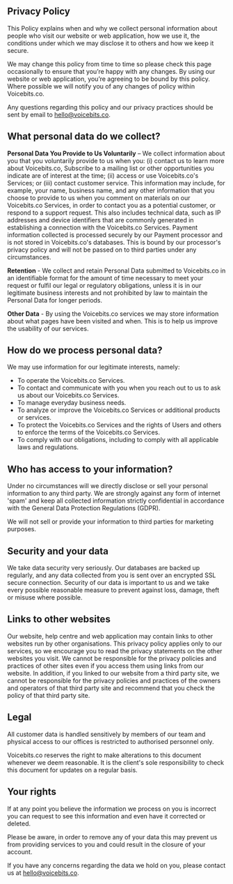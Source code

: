 ## Privacy Policy
This Policy explains when and why we collect personal information about people who visit our website or web application, how we use it, the conditions under which we may disclose it to others and how we keep it secure.

We may change this policy from time to time so please check this page occasionally to ensure that you’re happy with any changes. By using our website or web application, you’re agreeing to be bound by this policy. Where possible we will notify you of any changes of policy within Voicebits.co.

Any questions regarding this policy and our privacy practices should be sent by email to hello@voicebits.co.

## What personal data do we collect?
**Personal Data You Provide to Us Voluntarily** – We collect information about you that you voluntarily provide to us when you: (i) contact us to learn more about Voicebits.co, Subscribe to a mailing list or other opportunities you indicate are of interest at the time; (ii) access or use Voicebits.co's Services; or (iii) contact customer service. This information may include, for example, your name, business name, and any other information that you choose to provide to us when you comment on materials on our Voicebits.co Services, in order to contact you as a potential customer, or respond to a support request. This also includes technical data, such as IP addresses and device identifiers that are commonly generated in establishing a connection with the Voicebits.co Services. Payment information collected is processed securely by our Payment processor and is not stored in Voicebits.co's databases. This is bound by our processor's privacy policy and will not be passed on to third parties under any circumstances.

**Retention** - We collect and retain Personal Data submitted to Voicebits.co in an identifiable format for the amount of time necessary to meet your request or fulfil our legal or regulatory obligations, unless it is in our legitimate business interests and not prohibited by law to maintain the Personal Data for longer periods.

**Other Data** - By using the Voicebits.co services we may store information about what pages have been visited and when. This is to help us improve the usability of our services.

## How do we process personal data?
We may use information for our legitimate interests, namely:

- To operate the Voicebits.co Services.
- To contact and communicate with you when you reach out to us to ask us about our Voicebits.co Services.
- To manage everyday business needs.
- To analyze or improve the Voicebits.co Services or additional products or services.
- To protect the Voicebits.co Services and the rights of Users and others to enforce the terms of the Voicebits.co Services.
- To comply with our obligations, including to comply with all applicable laws and regulations.

## Who has access to your information?
Under no circumstances will we directly disclose or sell your personal information to any third party. We are strongly against any form of internet 'spam' and keep all collected information strictly confidential in accordance with the General Data Protection Regulations (GDPR).

We will not sell or provide your information to third parties for marketing purposes.

## Security and your data
We take data security very seriously. Our databases are backed up regularly, and any data collected from you is sent over an encrypted SSL secure connection. Security of our data is important to us and we take every possible reasonable measure to prevent against loss, damage, theft or misuse where possible.

## Links to other websites
Our website, help centre and web application may contain links to other websites run by other organisations. This privacy policy applies only to our services‚ so we encourage you to read the privacy statements on the other websites you visit. We cannot be responsible for the privacy policies and practices of other sites even if you access them using links from our website. In addition, if you linked to our website from a third party site, we cannot be responsible for the privacy policies and practices of the owners and operators of that third party site and recommend that you check the policy of that third party site.

## Legal
All customer data is handled sensitively by members of our team and physical access to our offices is restricted to authorised personnel only.

Voicebits.co reserves the right to make alterations to this document whenever we deem reasonable. It is the client's sole responsibility to check this document for updates on a regular basis.

## Your rights
If at any point you believe the information we process on you is incorrect you can request to see this information and even have it corrected or deleted.

Please be aware, in order to remove any of your data this may prevent us from providing services to you and could result in the closure of your account.

If you have any concerns regarding the data we hold on you, please contact us at hello@voicebits.co.
